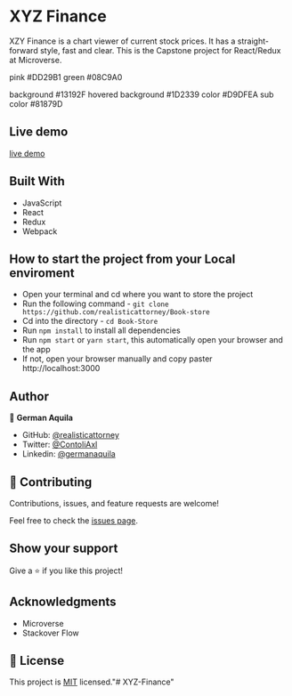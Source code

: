 # XYZ Finance

XZY Finance is a chart viewer of current stock prices. It has a straight-forward style, fast and clear. This is the Capstone project for React/Redux at Microverse.

pink #DD29B1
green #08C9A0

background #13192F
hovered background #1D2339
color #D9DFEA
sub color #81879D



## Live demo

[live demo](https://realisticbookstore.herokuapp.com/)

## Built With

- JavaScript
- React
- Redux
- Webpack

## How to start the project from your Local enviroment

- Open your terminal and cd where you want to store the project
- Run the following command - `git clone https://github.com/realisticattorney/Book-store`
- Cd into the directory - `cd Book-Store`
- Run `npm install` to install all dependencies
- Run `npm start` or `yarn start`, this automatically open your browser and the app
- If not, open your browser manually and copy paster http://localhost:3000

## Author

👤 **German Aquila**

- GitHub: [@realisticattorney](https://github.com/realisticattorney)
- Twitter: [@ContoliAxl](https://www.twitter.com/contoliaxl)
- Linkedin: [@germanaquila](https://www.linkedin.com/in/germanaquila/)

## 🤝 Contributing

Contributions, issues, and feature requests are welcome!

Feel free to check the [issues page](../../issues/).

## Show your support

Give a ⭐️ if you like this project!

## Acknowledgments

- Microverse
- Stackover Flow

## 📝 License

This project is [MIT](./MIT.md) licensed."# XYZ-Finance"

